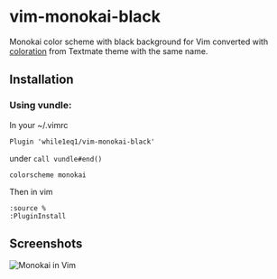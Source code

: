 # vim-monokai-black

Monokai color scheme with black background for Vim converted with [coloration](http://coloration.sickill.net) from Textmate theme with the same name.


## Installation

### Using vundle:

In your ~/.vimrc
```
Plugin 'while1eq1/vim-monokai-black'
```

under `call vundle#end()`

```
colorscheme monokai
```

Then in vim

```
:source %
:PluginInstall
```

## Screenshots

![Monokai in Vim](https://raw.githubusercontent.com/wiki/while1eq1/vim-monokai-black/screenshots/screenshot_small.png)
